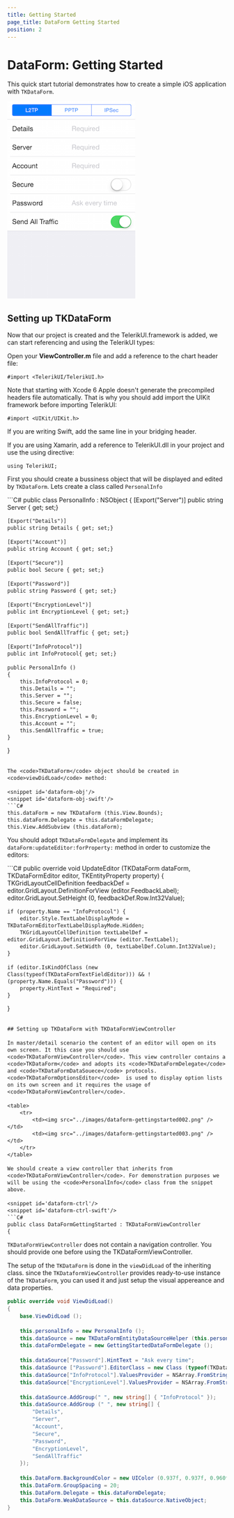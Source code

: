 ```yaml
---
title: Getting Started
page_title: DataForm Getting Started
position: 2
---
```


# DataForm: Getting Started

This quick start tutorial demonstrates how to create a simple iOS application with <code>TKDataForm</code>.

<img src="../images/dataform-gettingstarted001.png" />


## Setting up TKDataForm

Now that our project is created and the TelerikUI.framework is added, we can start referencing and using the TelerikUI types:

Open your **ViewController.m** file and add a reference to the chart header file:

    #import <TelerikUI/TelerikUI.h>

Note that starting with Xcode 6 Apple doesn't generate the precompiled headers file automatically. That is why you should add import the UIKit framework before importing TelerikUI:

    #import <UIKit/UIKit.h>

If you are writing Swift, add the same line in your bridging header.

If you are using Xamarin, add a reference to TelerikUI.dll in your project and use the using directive:

    using TelerikUI;

First you should create a bussiness object that will be displayed and edited by <code>TKDataForm</code>. Lets create a class called <code>PersonalInfo</code>

<snippet id='dataform-info'/>
<snippet id='dataform-info-swift'/>
```C#
public class PersonalInfo : NSObject
{
    [Export("Server")]
    public string Server { get; set;}

    [Export("Details")]
    public string Details { get; set;}

    [Export("Account")]
    public string Account { get; set;}

    [Export("Secure")]
    public bool Secure { get; set;}

    [Export("Password")]
    public string Password { get; set;}

    [Export("EncryptionLevel")]
    public int EncryptionLevel { get; set;}

    [Export("SendAllTraffic")]
    public bool SendAllTraffic { get; set;}

    [Export("InfoProtocol")]
    public int InfoProtocol{ get; set;}

    public PersonalInfo ()
    {
        this.InfoProtocol = 0;
        this.Details = "";
        this.Server = "";
        this.Secure = false;
        this.Password = "";
        this.EncryptionLevel = 0;
        this.Account = "";
        this.SendAllTraffic = true;
    }
}
```

The <code>TKDataForm</code> object should be created in <code>viewDidLoad</code> method:

<snippet id='dataform-obj'/>
<snippet id='dataform-obj-swift'/>
```C#
this.dataForm = new TKDataForm (this.View.Bounds);
this.dataForm.Delegate = this.dataFormDelegate;
this.View.AddSubview (this.dataForm);
```

You should adopt <code>TKDataFormDelegate</code> and implement its <code>dataForm:updateEditor:forProperty:</code> method in order to customize the editors:

<snippet id='dataform-delegate'/>
<snippet id='dataform-delegate-swift'/>
```C#
public override void UpdateEditor (TKDataForm dataForm, TKDataFormEditor editor, TKEntityProperty property)
{
    TKGridLayoutCellDefinition feedbackDef = editor.GridLayout.DefinitionForView (editor.FeedbackLabel);
    editor.GridLayout.SetHeight (0, feedbackDef.Row.Int32Value);

    if (property.Name == "InfoProtocol") {
        editor.Style.TextLabelDisplayMode = TKDataFormEditorTextLabelDisplayMode.Hidden;
        TKGridLayoutCellDefinition textLabelDef = editor.GridLayout.DefinitionForView (editor.TextLabel);
        editor.GridLayout.SetWidth (0, textLabelDef.Column.Int32Value);
    }

    if (editor.IsKindOfClass (new Class(typeof(TKDataFormTextFieldEditor))) && !(property.Name.Equals("Password"))) {
        property.HintText = "Required";
    }
}
```

## Setting up TKDataForm with TKDataFormViewController

In master/detail scenario the content of an editor will open on its own screen. It this case you should use <code>TKDataFormViewController</code>. This view controller contains a <code>TKDataForm</code> and adopts its <code>TKDataFormDelegate</code> and <code>TKDataFormDataSouece</code> protocols. <code>TKDataFormOptionsEditor</code>  is used to display option lists on its own screen and it requires the usage of <code>TKDataFormViewController</code>.

<table>
	<tr>
		<td><img src="../images/dataform-gettingstarted002.png" /></td>
		<td><img src="../images/dataform-gettingstarted003.png" /></td>
	</tr>
</table>

We should create a view controller that inherits from <code>TKDataFormViewController</code>. For demonstration purposes we will be using the <code>PersonalInfo</code> class from the snippet above.

<snippet id='dataform-ctrl'/>
<snippet id='dataform-ctrl-swift'/>
```C#
public class DataFormGettingStarted : TKDataFormViewController
{
```

<code>TKDataFormViewController</code> does not contain a navigation controller. You should provide one before using the TKDataFormViewController.

The setup of the <code>TKDataForm</code> is done in the <code>viewDidLoad</code> of the inheriting class. since the <code>TKDataformViewController</code> provides ready-to-use instance of the <code>TKDataForm</code>, you can used it and just setup the visual appereance and data properties.

<snippet id='dataform-ctrl-setup'/>

<snippet id='dataform-ctrl-setup-swift'/>

```C#
public override void ViewDidLoad()
{
    base.ViewDidLoad ();
        
    this.personalInfo = new PersonalInfo ();
    this.dataSource = new TKDataFormEntityDataSourceHelper (this.personalInfo);
    this.dataFormDelegate = new GettingStartedDataFormDelegate ();

    this.dataSource["Password"].HintText = "Ask every time";
    this.dataSource ["Password"].EditorClass = new Class (typeof(TKDataFormPasswordEditor));
    this.dataSource["InfoProtocol"].ValuesProvider = NSArray.FromStrings(new string[] { "L2TP", "PPTP", "IPSec" });
    this.dataSource["EncryptionLevel"].ValuesProvider = NSArray.FromStrings(new string[] { "FIPS Compliant", "High", "Client Compatible", "Low" });

    this.dataSource.AddGroup(" ", new string[] { "InfoProtocol" });
    this.dataSource.AddGroup (" ", new string[] {
        "Details",
        "Server",
        "Account",
        "Secure",
        "Password",
        "EncryptionLevel",
        "SendAllTraffic"
    });
                
    this.DataForm.BackgroundColor = new UIColor (0.937f, 0.937f, 0.960f, 1.0f);
    this.DataForm.GroupSpacing = 20;
    this.DataForm.Delegate = this.dataFormDelegate;
    this.DataForm.WeakDataSource = this.dataSource.NativeObject;
}
```
